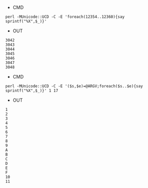 - CMD

```
perl -MUnicode::UCD -C -E 'foreach(12354..12360){say sprintf("%X",$_)}'
```

- OUT

```
3042
3043
3044
3045
3046
3047
3048
```

- CMD


```
perl -MUnicode::UCD -C -E '($s,$e)=@ARGV;foreach($s..$e){say sprintf("%X",$_)}' 1 17
```

- OUT

```
1
2
3
4
5
6
7
8
9
A
B
C
D
E
F
10
11
```
